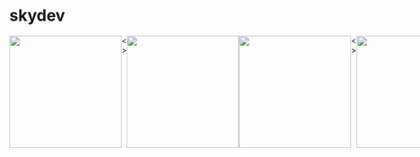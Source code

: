 # skydev
<div >
  <div style="display: flex;  ">
    <img  width="200" src="https://github.com/Nurzhigit97/skydev/assets/106031957/968c4b34-0f47-43e7-9021-8f7adb43ae1b"/>
    <span>< ></span>
    <img width="200" src=""/>
       <img  width="200" src="https://github.com/Nurzhigit97/skydev/assets/106031957/2a4e9ff7-e467-4d66-9b5b-90cf14359a11"/>
    <span>< ></span>
    <img width="200" src=""/>
       <img  width="200" src="https://github.com/Nurzhigit97/skydev/assets/106031957/0dd94618-d093-47b9-93a6-83f6fc496203"/>
    <span>< ></span>
    <img width="200" src=""/>
       <img  width="200" src="https://github.com/Nurzhigit97/skydev/assets/106031957/3f9bb869-9b26-4da5-87aa-46cb4b4fd3ae"/>
    <span>< ></span>
    <img width="200" src="https://github.com/Nurzhigit97/skydev/assets/106031957/419c59ca-7752-4767-8039-0145b691a9f0"/>
  </div>
</div>

